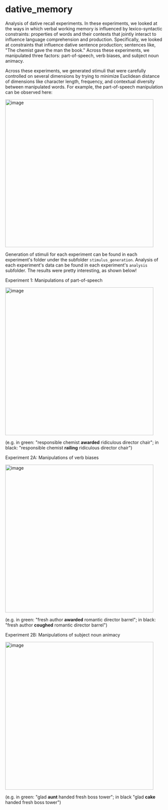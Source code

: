 # dative_memory
Analysis of dative recall experiments. In these experiments, we looked at the ways in which verbal working memory is influenced by lexico-syntactic constraints: properties of words and their contexts that jointly interact to influence language comprehension and production. Specifically, we looked at constraints that influence dative sentence production; sentences like, "The chemist gave the man the book." Across these experiments, we manipulated three factors: part-of-speech, verb biases, and subject noun animacy. 

Across these experiments, we generated stimuli that were carefully controlled on several dimensions by trying to minimize Euclidean distance of dimensions like character length, frequency, and contextual diversity between manipulated words. For example, the part-of-speech manipulation can be observed here:

<img width="468" alt="image" src="https://github.com/steveSchwering/dative_memory/assets/30991528/ce440e2d-b66a-43ee-acfc-302a2efe29b7">

Generation of stimuli for each experiment can be found in each experiment's folder under the subfolder `stimulus_generation`. Analysis of each experiment's data can be found in each experiment's `analysis` subfolder. The results were pretty interesting, as shown below!

Experiment 1: Manipulations of part-of-speech

<img width="468" alt="image" src="https://github.com/steveSchwering/dative_memory/assets/30991528/923669d2-00b5-4a97-926f-5626ce91a8cc">

(e.g. in green: "responsible chemist **awarded** ridiculous director chair"; in black: "responsible chemist **railing** ridiculous director chair")

Experiment 2A: Manipulations of verb biases

<img width="468" alt="image" src="https://github.com/steveSchwering/dative_memory/assets/30991528/7966ddac-b69c-42d7-8f55-9c60e2de9415">

(e.g. in green: "fresh author **awarded** romantic director barrel"; in black: "fresh author **coughed** romantic director barrel")

Experiment 2B: Manipulations of subject noun animacy

<img width="468" alt="image" src="https://github.com/steveSchwering/dative_memory/assets/30991528/0441ac7a-e4cb-4c93-a891-5a6e021c679b">

(e.g. in green: "glad **aunt** handed fresh boss tower"; in black "glad **cake** handed fresh boss tower")

